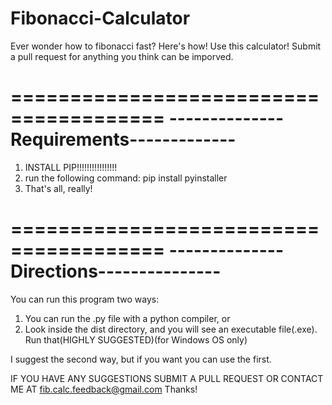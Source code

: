 # Fibonacci-Calculator
Ever wonder how to fibonacci fast? Here's how! Use this calculator! Submit a pull request for anything you think can be imporved.

=======================================
--------------Requirements-------------
=======================================

1. INSTALL PIP!!!!!!!!!!!!!!!!
2. run the following command: pip install pyinstaller
3. That's all, really!

=======================================
--------------Directions---------------
=======================================

You can run this program two ways:
  1) You can run the .py file with a python compiler, or
  2) Look inside the dist directory, and you will see an executable file(.exe). Run that(HIGHLY SUGGESTED)(for Windows OS only)

I suggest the second way, but if you want you can use the first.

IF YOU HAVE ANY SUGGESTIONS SUBMIT A PULL REQUEST OR CONTACT ME AT fib.calc.feedback@gmail.com
Thanks!
